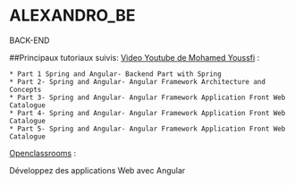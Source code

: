 # ALEXANDRO_BE
BACK-END

##Principaux tutoriaux suivis:
[Video Youtube de Mohamed Youssfi](https://www.youtube.com/user/mohamedYoussfi/videos) :

    * Part 1 Spring and Angular- Backend Part with Spring
    * Part 2- Spring and Angular- Angular Framework Architecture and Concepts
    * Part 3- Spring and Angular- Angular Framework Application Front Web Catalogue
    * Part 4- Spring and Angular- Angular Framework Application Front Web Catalogue
    * Part 5- Spring and Angular- Angular Framework Application Front Web Catalogue
    
[Openclassrooms](https://openclassrooms.com/fr/courses/4668271-developpez-des-applications-web-avec-angular) :

Développez des applications Web avec Angular
